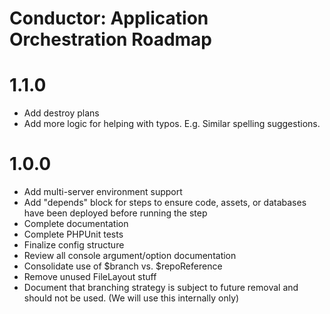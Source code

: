 Conductor: Application Orchestration Roadmap
=======================

# 1.1.0
- Add destroy plans
- Add more logic for helping with typos. E.g. Similar spelling suggestions.

# 1.0.0
- Add multi-server environment support
- Add "depends" block for steps to ensure code, assets, or databases have been deployed before running the step
- Complete documentation
- Complete PHPUnit tests
- Finalize config structure
- Review all console argument/option documentation
- Consolidate use of $branch vs. $repoReference
- Remove unused FileLayout stuff
- Document that branching strategy is subject to future removal and should not be used. (We will use this internally only)
